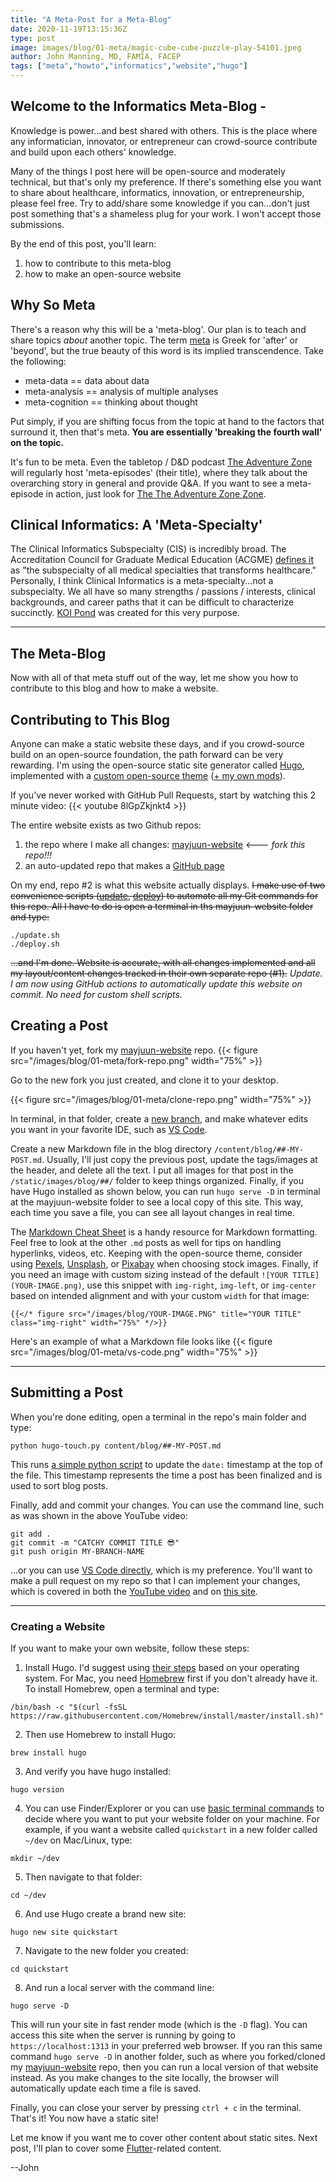 ```yaml
---
title: "A Meta-Post for a Meta-Blog"
date: 2020-11-19T13:15:36Z
type: post
image: images/blog/01-meta/magic-cube-cube-puzzle-play-54101.jpeg
author: John Manning, MD, FAMIA, FACEP
tags: ["meta","howto","informatics","website","hugo"]
---
```


## Welcome to the Informatics Meta-Blog -

Knowledge is power...and best shared with others. This is the place where any informatician, innovator, or entrepreneur can crowd-source contribute and build upon each others' knowledge.

Many of the things I post here will be open-source and moderately technical, but that's only my preference. If there's something else you want to share about healthcare, informatics, innovation, or entrepreneurship, please feel free. Try to add/share some knowledge if you can...don't just post something that's a shameless plug for your work. I won't accept those submissions.

By the end of this post, you'll learn:

1. how to contribute to this meta-blog
2. how to make an open-source website

## Why So Meta

There's a reason why this will be a 'meta-blog'. Our plan is to teach and share topics *about* another topic. The term [meta] is Greek for 'after' or 'beyond', but the true beauty of this word is its implied transcendence. Take the following:

* meta-data == data about data
* meta-analysis == analysis of multiple analyses
* meta-cognition == thinking about thought

Put simply, if you are shifting focus from the topic at hand to the factors that surround it, then that's meta. **You are essentially 'breaking the fourth wall' on the topic.**

It's fun to be meta. Even the tabletop / D&D podcast [The Adventure Zone] will regularly host 'meta-episodes' (their title), where they talk about the overarching story in general and provide Q&A. If you want to see a meta-episode in action, just look for [The The Adventure Zone Zone].

## Clinical Informatics: A 'Meta-Specialty'

The Clinical Informatics Subspecialty (CIS) is incredibly broad. The Accreditation Council for Graduate Medical Education (ACGME) [defines it] as "the subspecialty of all medical specialties that transforms healthcare." Personally, I think Clinical Informatics is a meta-specialty...not a subspecialty. We all have so many strengths / passions / interests, clinical backgrounds, and career paths that it can be difficult to characterize succinctly. [KOI Pond] was created for this very purpose.

---

## The Meta-Blog

Now with all of that meta stuff out of the way, let me show you how to contribute to this blog and how to make a website.

## Contributing to This Blog

Anyone can make a static website these days, and if you crowd-source build on an open-source foundation, the path forward can be very rewarding. I\'m using the open-source static site generator called [Hugo], implemented with a [custom open-source theme] ([+ my own mods]).

If you've never worked with GitHub Pull Requests, start by watching this 2 minute video:
{{< youtube 8lGpZkjnkt4 >}}

The entire website exists as two Github repos:

1. the repo where I make all changes: [mayjuun-website]  <--- *fork this repo!!!*
2. an auto-updated repo that makes a [GitHub page]

On my end, repo #2 is what this website actually displays. ~~I make use of two convenience scripts ([update], [deploy]) to automate all my Git commands for this repo. All I have to do is open a terminal in ths mayjuun-website folder and type:~~

```terminal
./update.sh
./deploy.sh
```

~~...and I'm done. Website is accurate, with all changes implemented and all my layout/content changes tracked in their own separate repo (#1).~~ *Update. I am now using GitHub actions to automatically update this website on commit. No need for custom shell scripts.*

## Creating a Post

If you haven't yet, fork my [mayjuun-website] repo.
{{< figure src="/images/blog/01-meta/fork-repo.png" width="75%" >}}

Go to the new fork you just created, and clone it to your desktop.

{{< figure src="/images/blog/01-meta/clone-repo.png" width="75%" >}}

In terminal, in that folder, create a [new branch], and make whatever edits you want in your favorite IDE, such as [VS Code].

Create a new Markdown file in the blog directory `/content/blog/##-MY-POST.md`. Usually, I'll just copy the previous post, update the tags/images at the header, and delete all the text. I put all images for that post in the `/static/images/blog/##/` folder to keep things organized. Finally, if you have Hugo installed as shown below, you can run `hugo serve -D` in terminal at the mayjuun-website folder to see a local copy of this site. This way, each time you save a file, you can see all layout changes in real time.

The [Markdown Cheat Sheet] is a handy resource for Markdown formatting. Feel free to look at the other `.md` posts as well for tips on handling hyperlinks, videos, etc. Keeping with the open-source theme, consider using [Pexels], [Unsplash], or [Pixabay] when choosing stock images. Finally, if you need an image with custom sizing instead of the default `![YOUR TITLE](YOUR-IMAGE.png)`, use this snippet with `img-right`, `img-left`, or `img-center` based on intended alignment and with your custom `width` for that image:

```hugo
{{</* figure src="/images/blog/YOUR-IMAGE.PNG" title="YOUR TITLE" class="img-right" width="75%" */>}}
```

Here's an example of what a Markdown file looks like
{{< figure src="/images/blog/01-meta/vs-code.png" width="75%" >}}

---

## Submitting a Post

When you're done editing, open a terminal in the repo's main folder and type:

```terminal
python hugo-touch.py content/blog/##-MY-POST.md
```

This runs [a simple python script] to update the `date:` timestamp at the top of the file. This timestamp represents the time a post has been finalized and is used to sort blog posts.

Finally, add and commit your changes. You can use the command line, such as was shown in the above YouTube video:

```terminal
git add .
git commit -m "CATCHY COMMIT TITLE 😎"
git push origin MY-BRANCH-NAME
```

...or you can use [VS Code directly], which is my preference. You'll want to make a pull request on my repo so that I can implement your changes, which is covered in both the [YouTube video] and on [this site].

---

### Creating a Website

If you want to make your own website, follow these steps:

1. Install Hugo. I'd suggest using [their steps] based on your operating system. For Mac, you need [Homebrew] first if you don't already have it. To install Homebrew, open a terminal and type:

```terminal
/bin/bash -c "$(curl -fsSL https://raw.githubusercontent.com/Homebrew/install/master/install.sh)"
```

2. Then use Homebrew to install Hugo:

```terminal
brew install hugo
```

3. And verify you have hugo installed:

```terminal
hugo version
```

4. You can use Finder/Explorer or you can use [basic terminal commands] to decide where you want to put your website folder on your machine. For example, if you want a website called `quickstart` in a new folder called `~/dev` on Mac/Linux, type:

```terminal
mkdir ~/dev
```

5. Then navigate to that folder:

```terminal
cd ~/dev
```

6. And use Hugo create a brand new site:

```terminal
hugo new site quickstart
```

7. Navigate to the new folder you created:

```terminal
cd quickstart
```

8. And run a local server with the command line:

```terminal
hugo serve -D
```

This will run your site in fast render mode (which is the `-D` flag). You can access this site when the server is running by going to `https://localhost:1313` in your preferred web browser. If you ran this same command `hugo serve -D` in another folder, such as where you forked/cloned my [mayjuun-website] repo, then you can run a local version of that website instead. As you make changes to the site locally, the browser will automatically update each time a file is saved.

Finally, you can close your server by pressing `ctrl + c` in the terminal. That's it! You now have a static site!

Let me know if you want me to cover other content about static sites. Next post, I'll plan to cover some [Flutter]-related content.

--John

[meta]: https://en.wikipedia.org/wiki/Meta
[The Adventure Zone]: https://maximumfun.org/podcasts/adventure-zone/
[The The Adventure Zone Zone]: https://theadventurezone.fandom.com/wiki/The_%22The_Adventure_Zone%22_Zone
[meta-theatrical]: https://en.wikipedia.org/wiki/Fourth_wall
[defines it]: https://www.acgme.org/Portals/0/PFAssets/ProgramRequirements/381_ClinicalInformatics_2020.pdf?ver=2020-06-29-163724-707
[KOI Pond]: https://www.thieme-connect.com/products/ejournals/html/10.1055/s-0039-1701021
[Hugo]: https://gohugo.io/about/
[custom open-source theme]: https://github.com/themefisher/timer-hugo
[+ my own mods]: https://github.com/MayJuun/mayjuun-website/commits/master
[mayjuun-website]: https://github.com/MayJuun/mayjuun-website
[GitHub page]: https://github.com/MayJuun/MayJuun.github.io
[update]: https://github.com/MayJuun/mayjuun-website/blob/master/update.sh
[deploy]: https://github.com/MayJuun/mayjuun-website/blob/master/deploy.sh
[VS Code]: https://code.visualstudio.com/
[new branch]: https://docs.github.com/en/free-pro-team@latest/github/collaborating-with-issues-and-pull-requests/creating-and-deleting-branches-within-your-repository
[Markdown Cheat Sheet]: https://www.markdownguide.org/cheat-sheet/
[Pexels]: https://www.pexels.com/
[Unsplash]: https://unsplash.com/
[Pixabay]: https://pixabay.com/
[their steps]: https://gohugo.io/getting-started/quick-start/
[Homebrew]: https://brew.sh/
[basic terminal commands]: https://swcarpentry.github.io/2014-04-14-wise/novice/shell/02-create-delete.html
[Github pages install steps]: https://pages.github.com/
[a simple python script]: https://rpeshkov.net/blog/update-timestamp-hugo-post/
[VS Code directly]: https://code.visualstudio.com/docs/editor/versioncontrol#_commit
[YouTube video]: https://youtu.be/8lGpZkjnkt4
[this site]: https://docs.github.com/en/free-pro-team@latest/github/collaborating-with-issues-and-pull-requests/creating-a-pull-request
[Flutter]: https://flutter.dev/